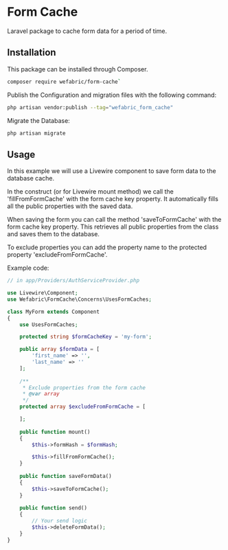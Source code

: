# Form Cache

Laravel package to cache form data for a period of time. 


## Installation
This package can be installed through Composer.
```bash
composer require wefabric/form-cache`
```
  
Publish the Configuration and migration files with the following command:

```bash
php artisan vendor:publish --tag="wefabric_form_cache"
```


Migrate the Database:

```bash
php artisan migrate
```


## Usage
In this example we will use a Livewire component to save form data to the database cache.

In the construct (or for Livewire mount method) we call the 'fillFromFormCache' with the form cache key property.
It automatically fills all the public properties with the saved data.

When saving the form you can call the method 'saveToFormCache' with the form cache key property.
This retrieves all public properties from the class and saves them to the database.

To exclude properties you can add the property name to the protected property 'excludeFromFormCache'.

Example code:

```php
// in app/Providers/AuthServiceProvider.php

use Livewire\Component;
use Wefabric\FormCache\Concerns\UsesFormCaches;

class MyForm extends Component
{
    use UsesFormCaches;

    protected string $formCacheKey = 'my-form';

    public array $formData = [
        'first_name' => '',
        'last_name' => ''
    ];
    
    /**
     * Exclude properties from the form cache
     * @var array
     */
    protected array $excludeFromFormCache = [

    ];
    
    public function mount()
    {
        $this->formHash = $formHash;

        $this->fillFromFormCache();
    } 
    
    public function saveFormData()
    {
        $this->saveToFormCache();
    }
    
    public function send()
    {
        // Your send logic
        $this->deleteFormData();
    }
}
```
